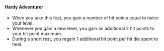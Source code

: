#### Hardy Adventurer

- When you take this feat, you gain a number of hit points equal to twice your level.
- Whenever you gain a new level, you gain an additional 2 hit points to your hit point maximum.
- During a short rest, you regain 1 additional hit point per hit die spent to heal.
